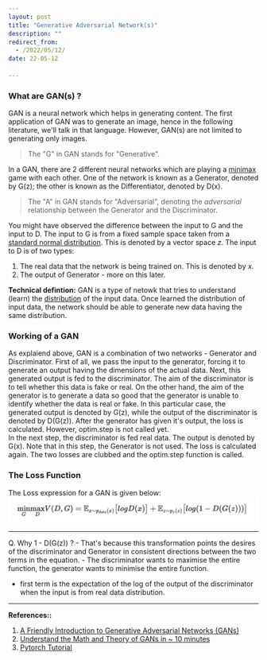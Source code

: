 ```yaml
---
layout: post
title: "Generative Adversarial Network(s)"
description: ""
redirect_from:
  - /2022/05/12/
date: 22-05-12

---
```


### What are GAN(s) ?
GAN is a neural network which helps in generating content. The first application of GAN was to generate an image, hence in the following literature, we'll talk in that language. However, GAN(s) are not limited to generating only images. 
> The "G" in GAN stands for "Generative".

In a GAN, there are 2 different neural networks which are playing a [minimax](2022-05-12-minimax.md) game with each other. One of the network is known as a Generator, denoted by G(z); the other is known as the Differentiator, denoted by D(x). 
> The "A" in GAN stands for "Adversarial", denoting the *adversarial* relationship between the Generator and the Discriminator.

You might have observed the difference between the input to G and the input to D. The input to G is from a fixed sample space taken from a [standard normal distribution](2022-05-12-standard-normal-distribution-rabbit-hole.md). This is denoted by a vector space *z*. The input to D is of two types:
1. The real data that the network is being trained on. This is denoted by *x*.
2. The output of Generator - more on this later.  

**Technical defintion:** GAN is a type of netowk that tries to understand (learn) the [distribution]((2022-05-12-standard-normal-distribution-rabbit-hole.md)) of the input data. Once learned the distribution of input data, the network should be able to generate new data having the same distribution.

### Working of a GAN
As explaiend above, GAN is a combination of two networks - Generator and Discriminator. First of all, we pass the input to the generator, forcing it to generate an output having the dimensions of the actual data. Next, this generated output is fed to the discriminator. The aim of the discriminator is to tell whether this data is fake or real. On the other hand, the aim of the generator is to generate a data so good that the generator is unable to identify whether the data is real or fake. In this particular case, the generated output is denoted by G(z), while the output of the discriminator is denoted by D(G(z)). After the generator has given it's output, the loss is calculated. However, optim.step is not called yet. <br>
In the next step, the discriminator is fed real data. The output is denoted by G(x). Note that in this step, the Generator is not used. The loss is calculated again. The two losses are clubbed and the optim.step function is called. 

### The Loss Function
The Loss expression for a GAN is given below:
![GAN Loss Expression](/assets/imgs/gan_loss_expression.png)

---

Q. Why 1 - D(G(z)) ? 
	- That's because this transformation points the desires of the discriminator and Generator in consistent directions between the two terms in the equation. 
	- The discriminator wants to maximise the entire function, the generator wants to minimise the entire function.



- first term is the expectation of the log of the output of the discriminator when the input is from real data distribution.



---
**References::**
1. [A Friendly Introduction to Generative Adversarial Networks (GANs)](https://www.youtube.com/watch?v=8L11aMN5KY8)
2. [Understand the Math and Theory of GANs in ~ 10 minutes](https://youtu.be/J1aG12dLo4I)
3. [Pytorch Tutorial](https://pytorch.org/tutorials/beginner/dcgan_faces_tutorial.html#implementation)